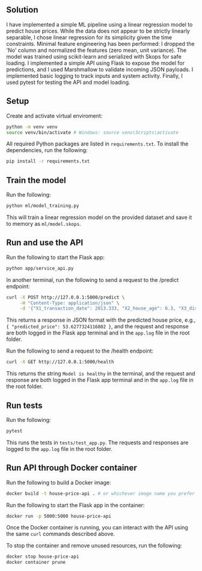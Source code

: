 ## Solution

I have implemented a simple ML pipeline using a linear regression model to predict house prices. 
While the data does not appear to be strictly linearly separable, I chose linear regression for its simplicity given the time constraints.
Minimal feature engineering has been performed: I dropped the 'No' column and normalized the features (zero mean, unit variance).
The model was trained using scikit-learn and serialized with Skops for safe loading. 
I implemented a simple API using Flask to expose the model for predictions, and I used Marshmallow to validate incoming JSON payloads.
I implemented basic logging to track inputs and system activity.
Finally, I used pytest for testing the API and model loading.


## Setup

Create and activate virtual enviroment:

```bash
python -m venv venv
source venv/bin/activate # Windows: source venv\Scripts\activate
```

All required Python packages are listed in `requirements.txt`. To install the dependencies, run the following:

```bash
pip install -r requirements.txt
```


## Train the model

Run the following: 

```bash
python ml/model_training.py
```

This will train a linear regression model on the provided dataset and save it to memory as `ml/model.skops`.


## Run and use the API

Run the following to start the Flask app:

```bash
python app/service_api.py
```

In another terminal, run the following to send a request to the /predict endpoint:

```bash
curl -X POST http://127.0.0.1:5000/predict \
     -H "Content-Type: application/json" \
     -d '{"X1_transaction_date": 2013.333, "X2_house_age": 6.3, "X3_distance_to_the_nearest_MRT_station": 90.45606, "X4_number_of_convenience_stores": 9, "X5_latitude": 24.97433, "X6_longitude": 121.5431}'
```

This returns a response in JSON format with the predicted house price, e.g., `{ "predicted_price": 53.6277324116802 }`, and the request and response are both logged in the Flask app terminal and in the `app.log` file in the root folder.

Run the following to send a request to the /health endpoint:

```bash
curl -X GET http://127.0.0.1:5000/health
```

This returns the string `Model is healthy` in the terminal, and the request and response are both logged in the Flask app terminal and in the `app.log` file in the root folder.


## Run tests

Run the following:

```bash
pytest
```

This runs the tests in `tests/test_app.py`. The requests and responses are logged to the `app.log` file in the root folder.


## Run API through Docker container

Run the following to build a Docker image:

```bash
docker build -t house-price-api . # or whichever image name you prefer
```

Run the following to start the Flask app in the container:

```bash
docker run -p 5000:5000 house-price-api
```

Once the Docker container is running, you can interact with the API using the same `curl` commands described above.

To stop the container and remove unused resources, run the following:

```bash
docker stop house-price-api
docker container prune
```
